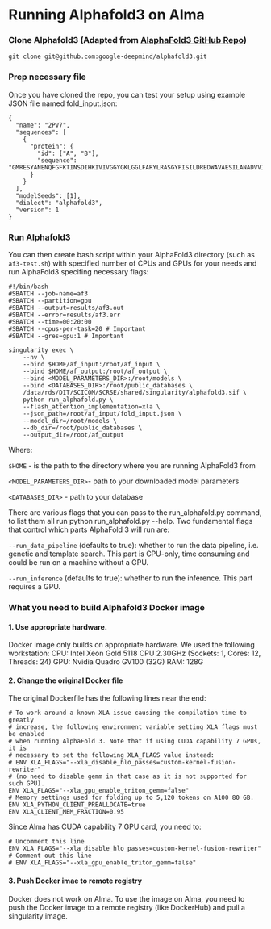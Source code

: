 # Running Alphafold3 on Alma

### Clone Alphafold3 (Adapted from [AlaphaFold3 GitHub Repo](https://github.com/google-deepmind/alphafold3))

```
git clone git@github.com:google-deepmind/alphafold3.git
```

### Prep necessary file
Once you have cloned the repo, you can test your setup using example JSON file named fold_input.json:

```
{
  "name": "2PV7",
  "sequences": [
    {
      "protein": {
        "id": ["A", "B"],
        "sequence": "GMRESYANENQFGFKTINSDIHKIVIVGGYGKLGGLFARYLRASGYPISILDREDWAVAESILANADVVIVSVPINLTLETIERLKPYLTENMLLADLTSVKREPLAKMLEVHTGAVLGLHPMFGADIASMAKQVVVRCDGRFPERYEWLLEQIQIWGAKIYQTNATEHDHNMTYIQALRHFSTFANGLHLSKQPINLANLLALSSPIYRLELAMIGRLFAQDAELYADIIMDKSENLAVIETLKQTYDEALTFFENNDRQGFIDAFHKVRDWFGDYSEQFLKESRQLLQQANDLKQG"
      }
    }
  ],
  "modelSeeds": [1],
  "dialect": "alphafold3",
  "version": 1
}
```

### Run Alphafold3
You can then create bash script within your AlphaFold3 directory (such as `af3-test.sh`) with specified number of CPUs and GPUs for your needs and run AlphaFold3 specifing necessary flags:

```
#!/bin/bash
#SBATCH --job-name=af3
#SBATCH --partition=gpu
#SBATCH --output=results/af3.out
#SBATCH --error=results/af3.err
#SBATCH --time=00:20:00
#SBATCH --cpus-per-task=20 # Important
#SBATCH --gres=gpu:1 # Important

singularity exec \
    --nv \
    --bind $HOME/af_input:/root/af_input \
    --bind $HOME/af_output:/root/af_output \
    --bind <MODEL_PARAMETERS_DIR>:/root/models \
    --bind <DATABASES_DIR>:/root/public_databases \
    /data/rds/DIT/SCICOM/SCRSE/shared/singularity/alphafold3.sif \
    python run_alphafold.py \
    --flash_attention_implementation=xla \
    --json_path=/root/af_input/fold_input.json \
    --model_dir=/root/models \
    --db_dir=/root/public_databases \
    --output_dir=/root/af_output
```

Where:

`$HOME` - is the path to the directory where you are running AlphaFold3 from 

`<MODEL_PARAMETERS_DIR>`- path to your downloaded model parameters

`<DATABASES_DIR>` - path to your database

There are various flags that you can pass to the run_alphafold.py command, to list them all run python run_alphafold.py --help. Two fundamental flags that control which parts AlphaFold 3 will run are:

`--run_data_pipeline` (defaults to true): whether to run the data pipeline, i.e. genetic and template search. This part is CPU-only, time consuming and could be run on a machine without a GPU.

`--run_inference` (defaults to true): whether to run the inference. This part requires a GPU.

### What you need to build Alphafold3 Docker image

#### 1. Use appropriate hardware.

Docker image only builds on appropriate hardware. We used the following workstation:
CPU: Intel Xeon Gold 5118 CPU 2.30GHz (Sockets: 1, Cores: 12, Threads: 24)
GPU: Nvidia Quadro GV100 (32G)
RAM: 128G

#### 2. Change the original Docker file

The original Dockerfile has the following lines near the end:

```
# To work around a known XLA issue causing the compilation time to greatly
# increase, the following environment variable setting XLA flags must be enabled
# when running AlphaFold 3. Note that if using CUDA capability 7 GPUs, it is
# necessary to set the following XLA_FLAGS value instead:
# ENV XLA_FLAGS="--xla_disable_hlo_passes=custom-kernel-fusion-rewriter"
# (no need to disable gemm in that case as it is not supported for such GPU).
ENV XLA_FLAGS="--xla_gpu_enable_triton_gemm=false"
# Memory settings used for folding up to 5,120 tokens on A100 80 GB.
ENV XLA_PYTHON_CLIENT_PREALLOCATE=true
ENV XLA_CLIENT_MEM_FRACTION=0.95
```

Since Alma has CUDA capability 7 GPU card, you need to:

```
# Uncomment this line
ENV XLA_FLAGS="--xla_disable_hlo_passes=custom-kernel-fusion-rewriter"
# Comment out this line
# ENV XLA_FLAGS="--xla_gpu_enable_triton_gemm=false"
```

#### 3. Push Docker imae to remote registry

Docker does not work on Alma. To use the image on Alma, you need to push the Docker image to a remote registry (like DockerHub) and pull a singularity image.
